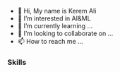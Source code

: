 - 👋 Hi, My name is Kerem Ali
- 👀 I’m interested in AI&ML
- 🌱 I’m currently learning ...
- 💞️ I’m looking to collaborate on ...
- 📫 How to reach me ...

<!---
Kerem-Ali/Kerem-Ali is a ✨ special ✨ repository because its `README.md` (this file) appears on your GitHub profile.
You can click the Preview link to take a look at your changes.
--->

### Skills
